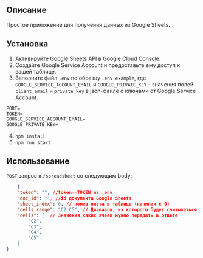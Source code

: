 ##  Описание
Простое приложение для получения данных из Google Sheets.

## Установка
1. Активируйте Google Sheets API в Google Cloud Console.
2. Создайте Google Service Account и предоставьте ему доступ к вашей таблице.
3. Заполните файл `.env` по образцу `.env.example`, где `GOOGLE_SERVICE_ACCOUNT_EMAIL` и `GOOGLE_PRIVATE_KEY` - значения полей `client_email` и `private_key` в json-файле с ключами от Google Service Account. 
```
PORT=
TOKEN=
GOOGLE_SERVICE_ACCOUNT_EMAIL=
GOOGLE_PRIVATE_KEY=
```
4. `npm install`
5. `npm run start`

## Использование
`POST` запрос к `/spreadsheet` со следующим body:
```json
    {
    "token": "", //token==TOKEN из .env
    "doc_id": "", //id документа Google Sheets
    "sheet_index": 0, // номер листа в таблице (начиная с 0)
    "cells_range": "C2:C5", // Диапазон, из которого будут считываться значения
    "cells": [  // Значения каких ячеек нужно передать в ответе
        "C2",
        "C3",
        "C4",
        "C5"
    ]
}
```